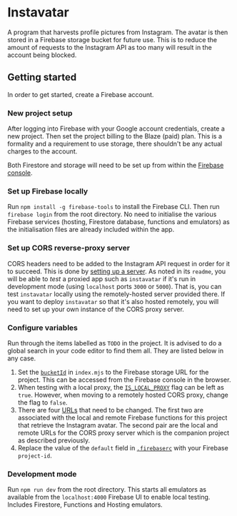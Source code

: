 # Instavatar

A program that harvests profile pictures from Instagram. The avatar is then stored in a Firebase storage bucket for future use. This is to reduce the amount of requests to the Instagram API as too many will result in the account being blocked.


## Getting started

In order to get started, create a Firebase account.

### New project setup

After logging into Firebase with your Google account credentials, create a new project. Then set the project billing to the Blaze (paid) plan. This is a formality and a requirement to use storage, there shouldn't be any actual charges to the account.

Both Firestore and storage will need to be set up from within the [Firebase console](https://console.firebase.google.com).

### Set up Firebase locally

Run `npm install -g firebase-tools` to install the Firebase CLI. Then run `firebase login` from the root directory. No need to initialise the various Firebase services (hosting, Firestore database, functions and emulators) as the initialisation files are already included within the app.

### Set up CORS reverse-proxy server

CORS headers need to be added to the Instagram API request in order for it to succeed. This is done by [setting up a server](https://github.com/Isoaxe/cors-server). As noted in its `readme`, you will be able to _test_ a proxied app such as `instavatar` if it's run in development mode (using `localhost` ports `3000` or `5000`). That is, you can test `instavatar` locally using the remotely-hosted server provided there. If you want to deploy `instavatar` so that it's also hosted remotely, you will need to set up your own instance of the CORS proxy server.

### Configure variables

Run through the items labelled as `TODO` in the project. It is advised to do a global search in your code editor to find them all. They are listed below in any case.
  1. Set the [`bucketId`](https://github.com/Isoaxe/instavatar/blob/master/functions/index.mjs#L15) in `index.mjs` to the Firebase storage URL for the project. This can be accessed from the Firebase console in the browser.
  2. When testing with a local proxy, the [`IS_LOCAL_PROXY`](https://github.com/Isoaxe/instavatar/blob/master/public/app.js#L5) flag can be left as `true`. However, when moving to a remotely hosted CORS proxy, change the flag to `false`.
  3. There are four [URLs](https://github.com/Isoaxe/instavatar/blob/master/public/app.js#L8) that need to be changed. The first two are associated with the local and remote Firebase functions for this project that retrieve the Instagram avatar. The second pair are the local and remote URLs for the CORS proxy server which is the companion project as described previously.
  4. Replace the value of the `default` field in [`.firebaserc`](https://github.com/Isoaxe/instavatar/blob/master/.firebaserc.js#L3) with your Firebase `project-id`.

### Development mode

Run `npm run dev` from the root directory. This starts all emulators as available from the `localhost:4000` Firebase UI to enable local testing. Includes Firestore, Functions and Hosting emulators.
